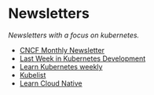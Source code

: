Newsletters
=======================================================================

*Newsletters with a focus on kubernetes.*

* [CNCF Monthly Newsletter](https://www.cncf.io/kubeweekly/)
* [Last Week in Kubernetes Development](http://lwkd.info/)
* [Learn Kubernetes weekly](https://learnkube.com/learn-kubernetes-weekly)
* [Kubelist](https://kubelist.com/)
* [Learn Cloud Native](https://www.learncloudnative.com/newsletter)
